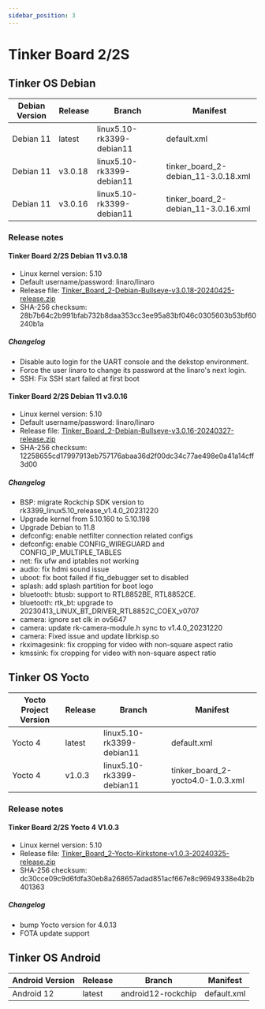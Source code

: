```yaml
---
sidebar_position: 3
---
```


# Tinker Board 2/2S
## Tinker OS Debian
|Debian Version|Release|Branch|Manifest|
|-|-|-|-|
|Debian 11|latest|linux5.10-rk3399-debian11|default.xml|
|Debian 11|v3.0.18|linux5.10-rk3399-debian11|tinker_board_2-debian_11-3.0.18.xml|
|Debian 11|v3.0.16|linux5.10-rk3399-debian11|tinker_board_2-debian_11-3.0.16.xml|

### Release notes
#### Tinker Board 2/2S Debian 11 v3.0.18
- Linux kernel version: 5.10
- Default username/password: linaro/linaro
- Release file: [Tinker_Board_2-Debian-Bullseye-v3.0.18-20240425-release.zip](https://dlcdnets.asus.com/pub/ASUS/Embedded_IPC/Tinker%20Board%202/Tinker_Board_2-Debian-Bullseye-v3.0.18-20240425-release.zip?model=Tinker%20Board%202)
- SHA-256 checksum: 28b7b64c2b991bfab732b8daa353cc3ee95a83bf046c0305603b53bf60240b1a

##### Changelog
- Disable auto login for the UART console and the dekstop environment.
- Force the user linaro to change its password at the linaro's next login.
- SSH: Fix SSH start failed at first boot

#### Tinker Board 2/2S Debian 11 v3.0.16
- Linux kernel version: 5.10
- Default username/password: linaro/linaro
- Release file: [Tinker_Board_2-Debian-Bullseye-v3.0.16-20240327-release.zip](https://dlcdnets.asus.com/pub/ASUS/Embedded_IPC/Tinker%20Board%202/Tinker_Board_2-Debian-Bullseye-v3.0.16-20240327-release.zip?model=Tinker%20Board%202)
- SHA-256 checksum: 12258655cd17997913eb757176abaa36d2f00dc34c77ae498e0a41a14cff3d00

##### Changelog
- BSP: migrate Rockchip SDK version to rk3399_linux5.10_release_v1.4.0_20231220
- Upgrade kernel from 5.10.160 to 5.10.198
- Upgrade Debian to 11.8
- defconfig: enable netfilter connection related configs
- defconfig: enable CONFIG_WIREGUARD and CONFIG_IP_MULTIPLE_TABLES
- net: fix ufw and iptables not working
- audio: fix hdmi sound issue
- uboot: fix boot failed if fiq_debugger set to disabled
- splash: add splash partition for boot logo
- bluetooth: btusb: support to RTL8852BE, RTL8852CE.
- bluetooth: rtk_bt: upgrade to 20230413_LINUX_BT_DRIVER_RTL8852C_COEX_v0707
- camera: ignore set clk in ov5647
- camera: update rk-camera-module.h sync to v1.4.0_20231220
- camera: Fixed issue and update librkisp.so
- rkximagesink: fix cropping for video with non-square aspect ratio
- kmssink: fix cropping for video with non-square aspect ratio

## Tinker OS Yocto
|Yocto Project Version|Release|Branch|Manifest|
|-|-|-|-|
|Yocto 4|latest|linux5.10-rk3399-debian11|default.xml||
|Yocto 4|v1.0.3|linux5.10-rk3399-debian11|tinker_board_2-yocto4.0-1.0.3.xml|

### Release notes
#### Tinker Board 2/2S Yocto 4 V1.0.3
- Linux kernel version: 5.10
- Release file: [Tinker_Board_2-Yocto-Kirkstone-v1.0.3-20240325-release.zip](https://dlcdnets.asus.com/pub/ASUS/Embedded_IPC/Tinker%20Board%202/Tinker_Board_2-Yocto-Kirkstone-v1.0.3-20240325-release.zip?model=Tinker%20Board%202)
- SHA-256 checksum: dc30cce09c9d6fdfa30eb8a268657adad851acf667e8c96949338e4b2b401363

##### Changelog
- bump Yocto version for 4.0.13
- FOTA update support

## Tinker OS Android
|Android Version|Release|Branch|Manifest|
|-|-|-|-|
|Android 12|latest|android12-rockchip|default.xml|
